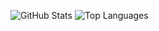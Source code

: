 <!--
**yanlele/yanlele** is a ✨ _special_ ✨ repository because its `README.md` (this file) appears on your GitHub profile.

Here are some ideas to get you started:

- 🔭 I’m currently working on ...
- 🌱 I’m currently learning ...
- 👯 I’m looking to collaborate on ...
- 🤔 I’m looking for help with ...
- 💬 Ask me about ...
- 📫 How to reach me: ...
- 😄 Pronouns: ...
- ⚡ Fun fact: ...
-->


![GitHub Stats](https://github-readme-stats.vercel.app/api?username=yanlele&show_icons=true&icon_color=79ff97&text_color=fff&bg_color=7373a8&hide_title=false&title_color=fff&disable_animations=false&hide_border=true)
![Top Languages](https://github-readme-stats.vercel.app/api/top-langs/?username=yanlele&show_icons=true&theme=radical&layout=compact&hide=html,css&hide_border=true&icon_color=79ff97&text_color=fff&bg_color=7373a8&title_color=fff)
